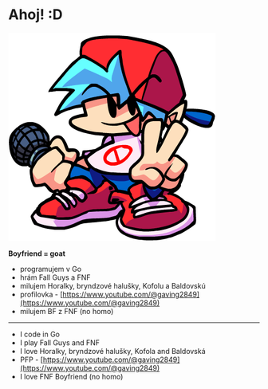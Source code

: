 # Ahoj! :D

![bf](https://github.com/MatusOllah/MatusOllah/blob/main/bf.png)

**Boyfriend = goat**

- programujem v Go
- hrám Fall Guys a FNF
- milujem Horalky, bryndzové halušky, Kofolu a Baldovskú
- profilovka - [https://www.youtube.com/@gaving2849](https://www.youtube.com/@gaving2849)
- milujem BF z FNF (no homo)

---

- I code in Go
- I play Fall Guys and FNF
- I love Horalky, bryndzové halušky, Kofola and Baldovská
- PFP - [https://www.youtube.com/@gaving2849](https://www.youtube.com/@gaving2849)
- I love FNF Boyfriend (no homo)
